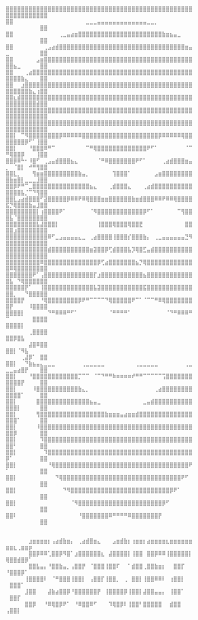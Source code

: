 ⣿⣿⣿⣿⣿⣿⣿⣿⣿⣿⣿⣿⣿⣿⣿⣿⣿⣿⣿⣿⣿⣿⣿⣿⣿⣿⣿⣿⣿⣿⣿⣿⣿⣿⣿⣿⣿⣿⣿⣿⣿⣿⣿⣿⣿⣿⣿⣿⣿⣿⣿⣿⣿⣿⣿⣿⣿⣿⣿⣿
⣿⣿⠀⠀⠀⠀⠀⠀⠀⠀⠀⠀⠀⠀⠀⠀⠀⠀⠀⠀⠀⣀⣀⣀⣤⣤⣤⣤⣤⣤⣤⣤⣤⣤⣤⣤⣤⣀⣀⡀⠀⠀⠀⠀⠀⠀⠀⠀⠀⠀⠀⠀⠀⠀⠀⠀⠀⠀⣿⣿
⣿⣿⠀⠀⠀⠀⠀⠀⠀⠀⠀⠀⠀⠀⢀⣀⣤⣴⣶⣿⣿⣿⣿⣿⣿⣿⣿⣿⣿⣿⣿⣿⣿⣿⣿⣿⣿⣿⣿⣿⣿⣷⣶⣦⣤⣀⠀⠀⠀⠀⠀⠀⠀⠀⠀⠀⠀⠀⣿⣿
⣿⣿⠀⠀⠀⠀⠀⠀⠀⠀⢀⣠⣴⣾⣿⣿⣿⣿⣿⣿⣿⣿⣿⣿⣿⣿⣿⣿⣿⣿⣿⣿⣿⣿⣿⣿⣿⣿⣿⣿⣿⣿⣿⣿⣿⣿⣿⣶⣤⣀⠀⠀⠀⠀⠀⠀⠀⠀⣿⣿
⣿⣿⠀⠀⠀⠀⠀⠀⣠⣶⣿⣿⣿⣿⣿⣿⣿⣿⣿⣿⣿⣿⣿⣿⣿⣿⣿⣿⣿⣿⣿⣿⣿⣿⣿⣿⣿⣿⣿⣿⣿⣿⣿⣿⣿⣿⣿⣿⣿⣿⣿⣦⣀⠀⠀⠀⠀⠀⣿⣿
⣿⣿⠀⠀⠀⢀⣴⣿⣿⣿⣿⣿⣿⣿⣿⣿⣿⣿⣿⣿⣿⣿⣿⣿⣿⣿⣿⣿⣿⣿⣿⣿⣿⣿⣿⣿⣿⣿⣿⣿⣿⣿⣿⣿⣿⣿⣿⣿⣿⣿⣿⣿⣿⣷⣄⠀⠀⠀⣿⣿
⣿⣿⠀⠀⣰⣿⣿⣿⣿⣿⣿⣿⣿⣿⣿⣿⣿⣿⣿⣿⣿⣿⣿⣿⣿⣿⣿⣿⣿⣿⣿⣿⣿⣿⣿⣿⣿⣿⣿⣿⣿⣿⣿⣿⣿⣿⣿⣿⣿⣿⣿⣿⣿⣿⣿⣷⣄⢰⣿⣿
⣿⣿⣆⣾⣿⣿⣿⣿⣿⣿⣿⣿⣿⣿⣿⣿⣿⣿⣿⣿⣿⣿⣿⣿⣿⣿⣿⣿⣿⣿⣿⣿⣿⣿⣿⣿⣿⣿⣿⣿⣿⣿⣿⣿⣿⣿⣿⣿⣿⣿⣿⣿⣿⣿⣿⣿⣿⣾⣿⣿
⣿⣿⣿⣿⣿⣿⣿⣿⣿⣿⣿⣿⣿⣿⣿⣿⣿⣿⣿⣿⣿⣿⣿⣿⣿⣿⣿⣿⣿⣿⣿⣿⣿⣿⣿⣿⣿⣿⣿⣿⣿⣿⣿⣿⣿⣿⣿⣿⣿⣿⣿⣿⣿⣿⣿⣿⣿⣿⣿⣿
⣿⣿⣿⣿⣿⣿⣿⣿⣿⣿⣿⣿⣿⣿⣿⣿⣿⣿⣿⣿⣿⣿⣿⣿⣿⣿⣿⣿⣿⣿⣿⣿⣿⣿⣿⣿⣿⣿⣿⣿⣿⣿⣿⣿⣿⣿⣿⣿⣿⣿⣿⣿⣿⣿⣿⣿⣿⣿⣿⣿
⣿⣿⡇⠀⠉⠻⣿⣿⣿⣿⣿⣿⣿⣿⡿⠿⠿⠿⠿⠿⣿⣿⣿⣿⣿⣿⣿⣿⣿⣿⣿⣿⣿⣿⣿⣿⣿⣿⣿⣿⡿⠿⠿⠿⠿⠿⢿⣿⣿⣿⣿⣿⣿⣿⡿⠋⠁⢸⣿⣿
⣿⣿⡇⠀⠀⠀⠘⣿⣿⣿⠿⠛⠉⠀⠀⠀⠀⠀⠀⠀⠀⠉⠛⢿⣿⣿⣿⣿⣿⣿⣿⣿⣿⣿⣿⣿⣿⠟⠋⠁⠀⠀⠀⠀⠀⠀⠀⠈⠉⠛⢿⣿⣿⡿⠀⠀⠀⢸⣿⣿
⣿⣿⡿⠿⠓⠂⠸⣿⠋⠀⢀⣠⣤⣾⣿⣿⣿⣦⣄⠀⠀⠀⠀⠀⠈⠛⠿⣿⣿⣿⣿⣿⣿⣿⠟⠋⠁⠀⠀⠀⠀⢀⣴⣾⣿⣿⣿⣶⣤⡀⠀⠈⣿⡇⠀⠚⠛⢻⣿⣿
⣿⣿⣇⡀⠀⠀⠀⢻⣶⣶⣿⣿⣿⣿⣿⣿⣿⣿⣿⣷⣤⡀⠀⠀⠀⠀⠀⠀⢹⣿⣿⣿⠁⠀⠀⠀⠀⠀⠀⣠⣶⣿⣿⣿⣿⣿⣿⣿⣿⣿⣷⣶⣿⡇⣀⣀⣀⣸⣿⣿
⣿⣿⡿⠟⠛⠉⣀⣿⣿⣿⣿⣿⣿⣿⣿⣿⣿⣿⣿⣿⣿⣿⣦⣄⠀⠀⠀⢀⣾⣿⣿⣿⣄⠀⠀⠀⢀⣴⣾⣿⣿⣿⣿⣿⣿⣿⣿⣿⣿⣿⣿⣿⣿⣧⡈⠉⠙⢻⣿⣿
⣿⣿⣇⣠⣴⣾⣿⣿⣿⠋⣽⣿⣿⣿⣿⣿⡿⠿⠿⠟⠿⢿⣿⣿⣿⣶⣶⣿⣿⣿⣿⣿⣿⣷⣶⣾⣿⣿⣿⠿⠿⠟⠿⠿⢿⣿⣿⣿⣿⣯⡙⢿⣿⣿⣿⣷⣤⣸⣿⣿
⣿⣿⣿⣿⣿⣿⣿⣿⡇⢰⣿⣿⣿⣿⠟⠁⠀⠀⠀⠀⠀⠀⠈⠻⣿⣿⣿⣿⣿⣿⣿⣿⣿⣿⣿⣿⡿⠋⠁⠀⠀⠀⠀⠀⠀⠉⢻⣿⣿⣿⣧⠈⣿⣿⣿⣿⣿⣿⣿⣿
⣿⣿⣿⣿⣿⣿⣿⣿⣧⣼⣿⣿⣿⡇⠀⠀⠀⠀⠀⠀⠀⠀⠀⠀⢸⣿⣿⣿⢿⣿⣿⣿⢿⣿⣿⣟⠀⠀⠀⠀⠀⠀⠀⠀⠀⠀⠀⣿⣿⣿⣿⣰⣿⣿⣿⣿⣿⣿⣿⣿
⣿⣿⣿⣿⣿⣿⣿⣿⣿⣿⣿⠿⠋⣀⣠⣤⣤⣤⣤⣄⣀⠀⢀⣴⣿⣿⣿⣿⢸⣿⣿⣿⡎⣿⣿⣿⣷⡄⠀⢀⣀⣤⣤⣤⣤⣤⣤⣙⠻⣿⣿⣿⣿⣿⣿⣿⣿⣿⣿⣿
⣿⣿⣿⣿⣿⣿⣿⣿⣿⣿⣿⣾⣿⣿⣿⣿⣿⣿⣿⣿⣿⣿⣶⣽⣿⣿⡿⢋⣾⣿⣿⣿⣧⡹⢿⣿⣋⣤⣾⣿⣿⣿⣿⣿⣿⣿⣿⣿⣿⣿⣿⣿⣿⣿⣿⣿⣿⣿⣿⣿
⣿⣿⣿⣿⣿⣿⣿⣿⣿⠿⣿⣿⣿⣿⣿⣿⣿⣿⣿⣿⣿⣿⣿⣿⡿⢋⣴⣿⣿⣿⣿⣿⣿⣿⣦⡙⢿⣿⣿⣿⣿⣿⣿⣿⣿⣿⣿⣿⣿⣿⠿⢿⣿⣿⣿⣿⣿⣿⣿⣿
⣿⣿⣿⣿⣿⣿⣿⠟⠁⢠⣿⣿⣿⣿⣿⣿⣿⣿⣿⣿⣿⣿⣿⡏⣰⣿⣿⣿⣿⣿⣿⣿⣿⣿⣿⣿⣦⣿⣿⣿⣿⣿⣿⣿⣿⣿⣿⣿⣿⣿⣧⠀⠙⢿⣿⣿⣿⣿⣿⣿
⣿⣿⣿⣿⣿⡟⠁⠀⠀⢸⣿⣿⣿⣿⣿⣿⣿⣿⣿⣿⣿⣿⣿⣧⣽⣿⣿⣿⣿⣿⣿⣿⣿⣿⣿⣿⣯⣿⣿⣿⣿⣿⣿⣿⣿⣿⣿⣿⣿⣿⣿⡀⠀⠀⠙⣿⣿⣿⣿⣿
⣿⣿⣿⣿⡟⠀⠀⠀⠀⠘⢿⣿⣿⣿⣿⣿⣿⣿⣿⡿⠟⠛⠉⠉⠉⠉⠙⢿⣿⣿⣿⣿⣿⠟⠉⠁⠈⠉⠉⠛⠿⢿⣿⣿⣿⣿⣿⣿⣿⣿⡟⠀⠀⠀⠀⠸⣿⣿⣿⣿
⣿⣿⣿⣿⡇⠀⠀⠀⠀⠀⠀⠙⠛⠿⠿⠿⠛⠋⠁⠀⠀⠀⠀⠀⠀⠀⠀⠈⠛⠛⠛⠛⠁⠀⠀⠀⠀⠀⠀⠀⠀⠀⠈⠙⠛⠿⠿⠿⠛⠉⠀⠀⠀⠀⠀⠀⣿⣿⣿⣿
⣿⣿⣿⣿⡇⠀⠀⠀⠀⠀⠀⠀⠀⠀⠀⠀⠀⠀⠀⠀⠀⠀⠀⠀⠀⠀⠀⠀⠀⠀⠀⠀⠀⠀⠀⠀⠀⠀⠀⠀⠀⠀⠀⠀⠀⠀⠀⠀⠀⠀⠀⠀⠀⠀⠀⢀⣿⣿⣿⣿
⣿⣿⡿⣿⣧⠀⠀⠀⠀⠀⠀⠀⠀⠀⠀⠀⠀⠀⠀⠀⠀⠀⠀⠀⠀⠀⠀⠀⠀⠀⠀⠀⠀⠀⠀⠀⠀⠀⠀⠀⠀⠀⠀⠀⠀⠀⠀⠀⠀⠀⠀⠀⠀⠀⠀⣼⣿⠿⣿⣿
⣿⣿⡇⠈⠻⣧⠀⠀⠀⠀⠀⠀⠀⠀⠀⠀⠀⠀⠀⠀⠀⠀⠀⠀⠀⠀⠀⠀⠀⠀⠀⠀⠀⠀⠀⠀⠀⠀⠀⠀⠀⠀⠀⠀⠀⠀⠀⠀⠀⠀⠀⠀⠀⢀⣼⡿⠁⠀⣿⣿
⣿⣿⡇⠀⠀⠙⣷⣦⣤⣄⣀⣀⣀⠀⠀⠀⠀⠀⠀⠀⢀⣀⣀⣀⣀⣀⠀⠀⠀⠀⠀⠀⠀⠀⢀⣀⣀⣀⣀⣀⠀⠀⠀⠀⠀⠀⠀⢀⣀⣀⣀⣤⣴⣿⡟⠀⠀⠀⣿⣿
⣿⣿⡇⠀⠀⠀⠘⣿⣿⣿⣿⣿⣿⣿⣿⣿⣿⣿⣿⡉⠉⠉⠀⠈⠉⠙⠛⠛⠷⠶⠶⠶⠶⠞⠛⠛⠉⠉⠉⠉⠉⢩⣿⣿⣿⣿⣿⣿⣿⣿⣿⣿⣿⡟⠀⠀⠀⠀⣿⣿
⣿⣿⡇⠀⠀⠀⠀⠸⣿⣿⣿⣿⣿⣿⣿⣿⣿⣿⣿⣷⣄⡀⠀⠀⠀⠀⠀⠀⠀⠀⠀⠀⠀⠀⠀⠀⠀⠀⠀⢀⣴⣿⣿⣿⣿⣿⣿⣿⣿⣿⣿⣿⣿⠁⠀⠀⠀⠀⣿⣿
⣿⣿⡇⠀⠀⠀⠀⠀⣿⣿⣿⣿⣿⣿⣿⣿⣿⣿⣿⣿⣿⣿⣦⣤⣀⠀⠀⠀⠀⠀⠀⠀⠀⠀⠀⠀⣀⣤⣾⣿⣿⣿⣿⣿⣿⣿⣿⣿⣿⣿⣿⣿⡇⠀⠀⠀⠀⠀⣿⣿
⣿⣿⡇⠀⠀⠀⠀⠀⢻⣿⣿⣿⣿⣿⣿⣿⣿⣿⣿⣿⣿⣿⣿⣿⣿⣿⣷⣶⣶⣶⣤⣴⣶⣶⣾⣿⣿⣿⣿⣿⣿⣿⣿⣿⣿⣿⣿⣿⣿⣿⣿⣿⠁⠀⠀⠀⠀⠀⣿⣿
⣿⣿⡇⠀⠀⠀⠀⠀⠸⣿⣿⣿⣿⣿⣿⣿⣿⣿⣿⣿⣿⣿⣿⣿⣿⣿⣿⣿⣿⣿⣿⣿⣿⣿⣿⣿⣿⣿⣿⣿⣿⣿⣿⣿⣿⣿⣿⣿⣿⣿⣿⡿⠀⠀⠀⠀⠀⠀⣿⣿
⣿⣿⡇⠀⠀⠀⠀⠀⠀⠹⣿⣿⣿⣿⣿⣿⣿⣿⣿⣿⣿⣿⣿⣿⣿⣿⣿⣿⣿⣿⣿⣿⣿⣿⣿⣿⣿⣿⣿⣿⣿⣿⣿⣿⣿⣿⣿⣿⣿⣿⣿⠃⠀⠀⠀⠀⠀⠀⣿⣿
⣿⣿⡇⠀⠀⠀⠀⠀⠀⠀⠹⣿⣿⣿⣿⣿⣿⣿⣿⣿⣿⣿⣿⣿⣿⣿⣿⣿⣿⣿⣿⣿⣿⣿⣿⣿⣿⣿⣿⣿⣿⣿⣿⣿⣿⣿⣿⣿⣿⡿⠁⠀⠀⠀⠀⠀⠀⠀⣿⣿
⣿⣿⡇⠀⠀⠀⠀⠀⠀⠀⠀⠘⢿⣿⣿⣿⣿⣿⣿⣿⣿⣿⣿⣿⣿⣿⣿⣿⣿⣿⣿⣿⣿⣿⣿⣿⣿⣿⣿⣿⣿⣿⣿⣿⣿⣿⣿⣿⠟⠁⠀⠀⠀⠀⠀⠀⠀⠀⣿⣿
⣿⣿⡇⠀⠀⠀⠀⠀⠀⠀⠀⠀⠀⠙⢿⣿⣿⣿⣿⣿⣿⣿⣿⣿⣿⣿⣿⣿⣿⣿⣿⣿⣿⣿⣿⣿⣿⣿⣿⣿⣿⣿⣿⣿⣿⣿⠟⠋⠀⠀⠀⠀⠀⠀⠀⠀⠀⠀⣿⣿
⣿⣿⡇⠀⠀⠀⠀⠀⠀⠀⠀⠀⠀⠀⠀⠙⠻⣿⣿⣿⣿⣿⣿⣿⣿⣿⣿⣿⣿⣿⣿⣿⣿⣿⣿⣿⣿⣿⣿⣿⣿⣿⣿⡿⠟⠁⠀⠀⠀⠀⠀⠀⠀⠀⠀⠀⠀⠀⣿⣿
⣿⣿⡇⠀⠀⠀⠀⠀⠀⠀⠀⠀⠀⠀⠀⠀⠀⠈⠻⣿⣿⣿⣿⣿⣿⣿⣿⣿⣿⣿⣿⣿⣿⣿⣿⣿⣿⣿⣿⣿⣿⡿⠋⠀⠀⠀⠀⠀⠀⠀⠀⠀⠀⠀⠀⠀⠀⠀⣿⣿
⣿⣿⠇⠀⠀⠀⠀⠀⠀⠀⠀⠀⠀⠀⠀⠀⠀⠀⠀⠘⣿⣿⣿⣿⣿⣿⣿⠿⠛⠛⠛⠛⠿⣿⣿⣿⣿⣿⣿⣿⡟⠀⠀⠀⠀⠀⠀⠀⠀⠀⠀⠀⠀⠀⠀⠀⠀⠀⣿⣿
⠀⠀⠀⠀⠀⠀⠀⠀⠀⠀⠀⠀⠀⠀⠀⠀⠀⠀⠀⠀⠀⠀⠀⠀⠀⠀⠀⠀⠀⠀⠀⠀⠀⠀⠀⠀⠀⠀⠀⠀⠀⠀⠀⠀⠀⠀⠀⠀⠀⠀⠀⠀⠀⠀⠀⠀⠀⠀⠀⠀
⠀⠀⠀⠀⠀⠀⣰⣶⣶⣶⣶⡆⢠⣴⣾⣷⣶⡄⠀⢀⣴⣾⣿⣶⣄⠀⠀⠀⣠⣶⣾⣷⡆⢰⣶⣶⡆⣴⣶⣶⣶⣶⣆⣶⣶⣶⣶⣶⣶⣶⣶⣆⢀⣶⣶⡶⠀⠀⠀⠀
⠀⠀⠀⠀⠀⠀⣿⣿⡿⠿⠿⢁⣿⣿⡿⠻⣿⠁⣰⣿⣿⣿⣿⣿⣿⣆⠀⣼⣿⣿⣿⣿⡇⢸⣿⣿⠀⣿⣿⡿⠿⠿⢸⣿⣿⣿⣿⣿⡇⢿⣿⣿⣾⣿⡿⠁⠀⠀⠀⠀
⠀⠀⠀⠀⠀⠀⣿⣿⣧⣤⡄⠘⣿⣿⣷⣤⡀⢠⣿⣿⡟⠀⠈⣿⣿⣿⢸⣿⣿⠏⠀⠀⠁⣾⣿⣿⢀⣿⣿⣷⣶⡆⠀⠀⣿⣿⡏⠀⠀⠘⣿⣿⣿⡿⠁⠀⠀⠀⠀⠀
⠀⠀⠀⠀⠀⢸⣿⣿⣿⣿⠇⠀⠈⠛⣿⣿⣿⢸⣿⣿⡇⠀⢠⣿⣿⡏⢸⣿⣿⡀⠀⢀⠀⣿⣿⡇⢸⣿⣿⠿⠿⠇⠀⢰⣿⣿⡇⠀⠀⠀⣿⣿⣿⠁⠀⠀⠀⠀⠀⠀
⠀⠀⠀⠀⠀⣸⣿⣿⠀⠀⠀⣼⣷⣴⣿⣿⡿⠘⣿⣿⣿⣿⣿⣿⡟⠀⢸⣿⣿⣿⣿⡿⢸⣿⣿⡇⣼⣿⣿⣤⣤⡄⠀⢸⣿⣿⠁⠀⠀⠀⣿⣿⡏⠀⠀⠀⠀⠀⠀⠀
⠀⠀⠀⠀⠀⣿⣿⡿⠀⠀⠘⠿⢿⣿⡿⠟⠁⠀⠘⠿⣿⣿⠿⠋⠀⠀⠀⠹⢿⣿⡿⠇⢸⣿⣿⠃⣿⣿⣿⣿⣿⠀⠀⣾⣿⣿⠀⠀⠀⢠⣿⣿⡇⠀⠀⠀⠀⠀⠀⠀
